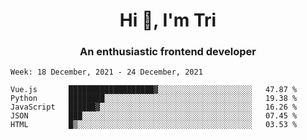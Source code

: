 <h1 align="center">Hi 👋, I'm Tri</h1>
<h3 align="center">An enthusiastic frontend developer</h3>

<!--START_SECTION:waka-->
```text
Week: 18 December, 2021 - 24 December, 2021

Vue.js       ███████████████████▓░░░░░░░░░░░░░░░░░░░░░   47.87 % 
Python       ████████░░░░░░░░░░░░░░░░░░░░░░░░░░░░░░░░░   19.38 % 
JavaScript   ██████▓░░░░░░░░░░░░░░░░░░░░░░░░░░░░░░░░░░   16.26 % 
JSON         ███░░░░░░░░░░░░░░░░░░░░░░░░░░░░░░░░░░░░░░   07.45 % 
HTML         █▒░░░░░░░░░░░░░░░░░░░░░░░░░░░░░░░░░░░░░░░   03.53 % 
```
<!--END_SECTION:waka-->

